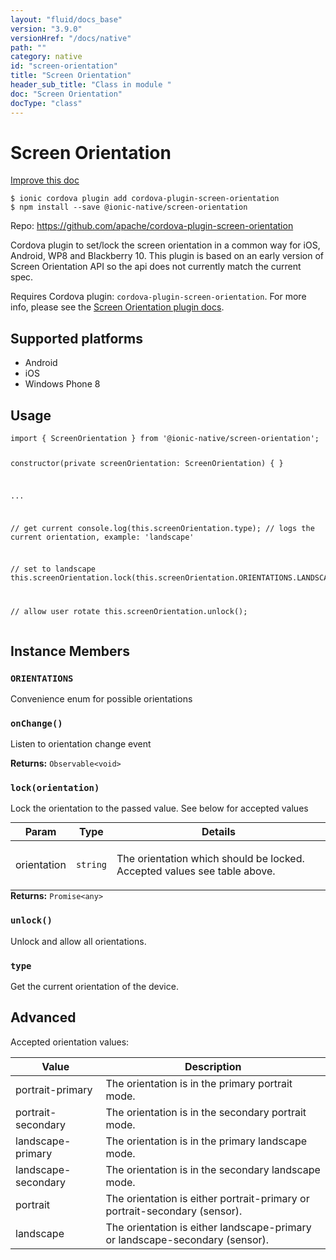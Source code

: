 ```yaml
---
layout: "fluid/docs_base"
version: "3.9.0"
versionHref: "/docs/native"
path: ""
category: native
id: "screen-orientation"
title: "Screen Orientation"
header_sub_title: "Class in module "
doc: "Screen Orientation"
docType: "class"
---
```


<h1 class="api-title">Screen Orientation</h1>

<a class="improve-v2-docs" href="http://github.com/driftyco/ionic-native/edit/master/src/@ionic-native/plugins/screen-orientation/index.ts#L2">
  Improve this doc
</a>






<pre><code class="nohighlight">$ ionic cordova plugin add cordova-plugin-screen-orientation
$ npm install --save @ionic-native/screen-orientation
</code></pre>
<p>Repo:
  <a href="https://github.com/apache/cordova-plugin-screen-orientation">
    https://github.com/apache/cordova-plugin-screen-orientation
  </a>
</p>


<p>Cordova plugin to set/lock the screen orientation in a common way for iOS, Android, WP8 and Blackberry 10.
This plugin is based on an early version of Screen Orientation API so the api does not currently match the current spec.</p>
<p>Requires Cordova plugin: <code>cordova-plugin-screen-orientation</code>. For more info, please see the <a href="https://github.com/apache/cordova-plugin-screen-orientation">Screen Orientation plugin docs</a>.</p>




<h2>Supported platforms</h2>
<ul>
  <li>Android</li><li>iOS</li><li>Windows Phone 8</li>
</ul>






<h2>Usage</h2>
<pre><code class="lang-typescript">import { ScreenOrientation } from &#39;@ionic-native/screen-orientation&#39;;

constructor(private screenOrientation: ScreenOrientation) { }

...


// get current
console.log(this.screenOrientation.type); // logs the current orientation, example: &#39;landscape&#39;

// set to landscape
this.screenOrientation.lock(this.screenOrientation.ORIENTATIONS.LANDSCAPE);

// allow user rotate
this.screenOrientation.unlock();
</code></pre>








<h2>Instance Members</h2>
<h3><a class="anchor" name="ORIENTATIONS" href="#ORIENTATIONS"></a><code>ORIENTATIONS</code></h3>

Convenience enum for possible orientations



<h3><a class="anchor" name="onChange" href="#onChange"></a><code>onChange()</code></h3>




Listen to orientation change event


<div class="return-value" markdown="1">
  <i class="icon ion-arrow-return-left"></i>
  <b>Returns:</b> <code>Observable&lt;void&gt;</code> 
</div><h3><a class="anchor" name="lock" href="#lock"></a><code>lock(orientation)</code></h3>




Lock the orientation to the passed value.
See below for accepted values
<table class="table param-table" style="margin:0;">
  <thead>
  <tr>
    <th>Param</th>
    <th>Type</th>
    <th>Details</th>
  </tr>
  </thead>
  <tbody>
  <tr>
    <td>
      orientation</td>
    <td>
      <code>string</code>
    </td>
    <td>
      <p>The orientation which should be locked. Accepted values see table above.</p>
</td>
  </tr>
  </tbody>
</table>

<div class="return-value" markdown="1">
  <i class="icon ion-arrow-return-left"></i>
  <b>Returns:</b> <code>Promise&lt;any&gt;</code> 
</div><h3><a class="anchor" name="unlock" href="#unlock"></a><code>unlock()</code></h3>




Unlock and allow all orientations.



<h3><a class="anchor" name="type" href="#type"></a><code>type</code></h3>


Get the current orientation of the device.





<h2><a class="anchor" name="advanced" href="#advanced"></a>Advanced</h2>
<p>Accepted orientation values:</p>
<table>
<thead>
<tr>
<th>Value</th>
<th>Description</th>
</tr>
</thead>
<tbody>
<tr>
<td>portrait-primary</td>
<td>The orientation is in the primary portrait mode.</td>
</tr>
<tr>
<td>portrait-secondary</td>
<td>The orientation is in the secondary portrait mode.</td>
</tr>
<tr>
<td>landscape-primary</td>
<td>The orientation is in the primary landscape mode.</td>
</tr>
<tr>
<td>landscape-secondary</td>
<td>The orientation is in the secondary landscape mode.</td>
</tr>
<tr>
<td>portrait</td>
<td>The orientation is either portrait-primary or portrait-secondary (sensor).</td>
</tr>
<tr>
<td>landscape</td>
<td>The orientation is either landscape-primary or landscape-secondary (sensor).</td>
</tr>
</tbody>
</table>





